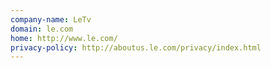 ```yaml
---
company-name: LeTv
domain: le.com
home: http://www.le.com/
privacy-policy: http://aboutus.le.com/privacy/index.html
---
```




